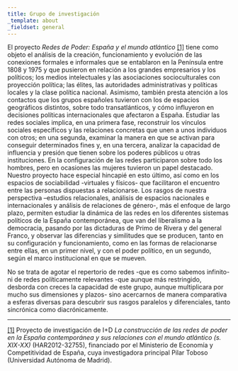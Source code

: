 ```yaml
---
title: Grupo de investigación
_template: about
_fieldset: general
---
```

<p>El proyecto <em>Redes de Poder: España y el mundo atlántico</em> <a href="#_ftn1">[1]</a> tiene como objeto el análisis de la creación, funcionamiento y evolución de las conexiones formales e informales que se entablaron en la Península entre 1808 y 1975 y que pusieron en relación a los grandes empresarios y los políticos; los medios intelectuales y las asociaciones socioculturales con proyección política; las élites, las autoridades administrativas y políticas locales y la clase política nacional. Asimismo, también presta atención a los contactos que los grupos españoles tuvieron con los de espacios geográficos distintos, sobre todo transatlánticos, y cómo influyeron en decisiones políticas internacionales que afectaron a España. Estudiar las redes sociales implica, en una primera fase, reconstruir los vínculos sociales específicos y las relaciones concretas que unen a unos individuos con otros; en una segunda, examinar la manera en que se activan para conseguir determinados fines y, en una tercera, analizar la capacidad de influencia y presión que tienen sobre los poderes públicos u otras instituciones. En la configuración de las redes participaron sobre todo los hombres, pero en ocasiones las mujeres tuvieron un papel destacado. Nuestro proyecto hace especial hincapié en esto último, así como en los espacios de sociabilidad -virtuales y físicos- que facilitaron el encuentro entre las personas dispuestas a relacionarse. Los rasgos de nuestra perspectiva –estudios relacionales, análisis de espacios nacionales e internacionales y análisis de relaciones de género-, más el enfoque de largo plazo, permiten estudiar la dinámica de las redes en los diferentes sistemas políticos de la España contemporánea, que van del liberalismo a la democracia, pasando por las dictaduras de Primo de Rivera y del general Franco, y observar las diferencias y similitudes que se producen, tanto en su configuración y funcionamiento, como en las formas de relacionarse entre ellas, en un primer nivel, y con el poder político, en un segundo, según el marco institucional en que se mueven.</p><p>No se trata de agotar el repertorio de redes -que es como sabemos infinito- ni de redes políticamente relevantes -que aunque más restringido, desborda con creces la capacidad de este grupo, aunque multiplicara por mucho sus dimensiones y plazos- sino acercarnos de manera comparativa a esferas diversas para descubrir sus rasgos paralelos y diferenciales, tanto sincrónica como diacrónicamente.</p><hr><p><a href="#_ftnref1">[1]</a> Proyecto de investigación de I+D <em>La construcción de las redes de poder en la España contemporánea y sus relaciones con el mundo atlántico (s. XIX-XX)</em> (HAR2012-32755), financiado por el Ministerio de Economía y Competitividad de España, cuya investigadora principal Pilar Toboso (Universidad Autónoma de Madrid).</p>